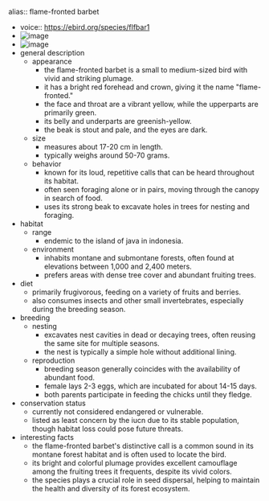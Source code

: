 alias:: flame-fronted barbet

- voice:: https://ebird.org/species/flfbar1
- ![image](https://ipfs.io/ipfs/QmRx5drZMx9DZLdozsgvsrWAQskHSnj2VebKMsRjkupa7N)
- ![image](https://ipfs.io/ipfs/Qman31a9XZ3i56arQgo6a9EfM6Sxo6PHz7Vbtn5Uyo963G)
- general description
	- appearance
		- the flame-fronted barbet is a small to medium-sized bird with vivid and striking plumage.
		- it has a bright red forehead and crown, giving it the name "flame-fronted."
		- the face and throat are a vibrant yellow, while the upperparts are primarily green.
		- its belly and underparts are greenish-yellow.
		- the beak is stout and pale, and the eyes are dark.
	- size
		- measures about 17-20 cm in length.
		- typically weighs around 50-70 grams.
	- behavior
		- known for its loud, repetitive calls that can be heard throughout its habitat.
		- often seen foraging alone or in pairs, moving through the canopy in search of food.
		- uses its strong beak to excavate holes in trees for nesting and foraging.
- habitat
	- range
		- endemic to the island of java in indonesia.
	- environment
		- inhabits montane and submontane forests, often found at elevations between 1,000 and 2,400 meters.
		- prefers areas with dense tree cover and abundant fruiting trees.
- diet
	- primarily frugivorous, feeding on a variety of fruits and berries.
	- also consumes insects and other small invertebrates, especially during the breeding season.
- breeding
	- nesting
		- excavates nest cavities in dead or decaying trees, often reusing the same site for multiple seasons.
		- the nest is typically a simple hole without additional lining.
	- reproduction
		- breeding season generally coincides with the availability of abundant food.
		- female lays 2-3 eggs, which are incubated for about 14-15 days.
		- both parents participate in feeding the chicks until they fledge.
- conservation status
	- currently not considered endangered or vulnerable.
	- listed as least concern by the iucn due to its stable population, though habitat loss could pose future threats.
- interesting facts
	- the flame-fronted barbet's distinctive call is a common sound in its montane forest habitat and is often used to locate the bird.
	- its bright and colorful plumage provides excellent camouflage among the fruiting trees it frequents, despite its vivid colors.
	- the species plays a crucial role in seed dispersal, helping to maintain the health and diversity of its forest ecosystem.